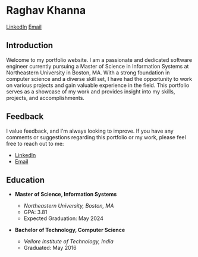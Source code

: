 # Raghav Khanna

[LinkedIn](https://www.linkedin.com/in/your-linkedin-profile)
[Email](mailto:rkgrad222@gmail.com)

## Introduction

Welcome to my portfolio website. I am a passionate and dedicated software engineer currently pursuing a Master of Science in Information Systems at Northeastern University in Boston, MA. With a strong foundation in computer science and a diverse skill set, I have had the opportunity to work on various projects and gain valuable experience in the field. This portfolio serves as a showcase of my work and provides insight into my skills, projects, and accomplishments.

## Feedback

I value feedback, and I'm always looking to improve. If you have any comments or suggestions regarding this portfolio or my work, please feel free to reach out to me:

- [LinkedIn](https://www.linkedin.com/in/your-linkedin-profile)
- [Email](mailto:rkgrad222@gmail.com)

## Education

- **Master of Science, Information Systems**
  - *Northeastern University, Boston, MA*
  - GPA: 3.81
  - Expected Graduation: May 2024

- **Bachelor of Technology, Computer Science**
  - *Vellore Institute of Technology, India*
  - Graduated: May 2016
